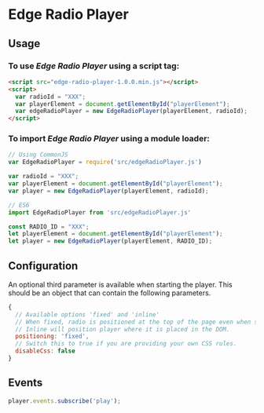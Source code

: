 # Edge Radio Player

## Usage

### To use *Edge Radio Player* using a script tag:

```html
<script src="edge-radio-player-1.0.0.min.js"></script>
<script>
  var radioId = "XXX";
  var playerElement = document.getElementById("playerElement");
  var edgeRadioPlayer = new EdgeRadioPlayer(playerElement, radioId);
</script>
```

### To import *Edge Radio Player* using a module loader:

```javascript
// Using CommonJS
var EdgeRadioPlayer = require('src/edgeRadioPlayer.js')

var radioId = "XXX";
var playerElement = document.getElementById("playerElement");
var player = new EdgeRadioPlayer(playerElement, radioId);

// ES6
import EdgeRadioPlayer from 'src/edgeRadioPlayer.js'

const RADIO_ID = "XXX";
let playerElement = document.getElementById("playerElement");
let player = new EdgeRadioPlayer(playerElement, RADIO_ID);
```

## Configuration

An optional third parameter is available when starting the player.  This should
be an object that can contain the following parameters.

```javascript
{
  // Available options 'fixed' and 'inline'
  // When fixed, radio is positioned at the top of the page even when scrolling.
  // Inline will position player where it is placed in the DOM.
  positioning: 'fixed',
  // Switch this to true if you are providing your own CSS rules.
  disableCss: false
}
```

## Events

```javascript
player.events.subscribe('play');
```